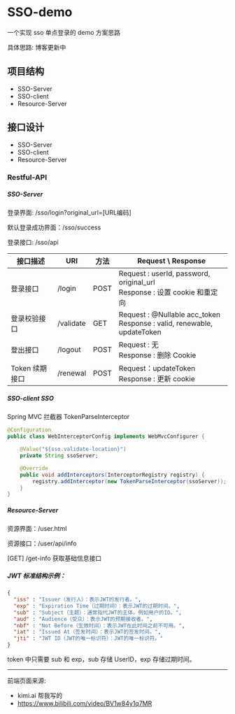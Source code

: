 # SSO-demo
一个实现 sso 单点登录的 demo 方案思路

具体思路: 博客更新中

## 项目结构

- SSO-Server
- SSO-client
- Resource-Server

## 接口设计

- SSO-Server
- SSO-client
- Resource-Server

### Restful-API

##### SSO-Server

登录界面: /sso/login?original_url=[URL编码]

默认登录成功界面：/sso/success

登录接口: /sso/api

| 接口描述       | URI       | 方法 | Request \ Response                                           |
| -------------- | --------- | ---- | ------------------------------------------------------------ |
| 登录接口       | /login    | POST | Request : userId, password, original_url<br />Response : 设置 cookie 和重定向 |
| 登录校验接口   | /validate | GET  | Request : @Nullable acc_token<br />Response :  valid, renewable, updateToken |
| 登出接口       | /logout   | POST | Request : 无<br />Response :  删除 Cookie                    |
| Token 续期接口 | /renewal  | POST | Request：updateToken<br />Response : 更新 cookie             |

##### SSO-client SSO

Spring MVC 拦截器 TokenParseInterceptor

```java
@Configuration
public class WebInterceptorConfig implements WebMvcConfigurer {

    @Value("${sso.validate-location}")
    private String ssoServer;

    @Override
    public void addInterceptors(InterceptorRegistry registry) {
        registry.addInterceptor(new TokenParseInterceptor(ssoServer));
    }
}
```

##### Resource-Server

资源界面：/user.html

资源接口：/user/api/info

[GET] /get-info 获取基础信息接口

##### JWT  标准结构示例：

```json
{
  "iss" : "Issuer（发行人）：表示JWT的发行者。",
  "exp" : "Expiration Time（过期时间）：表示JWT的过期时间。",
  "sub" : "Subject（主题）：通常指代JWT的主体，例如用户的ID。",
  "aud" : "Audience（受众）：表示JWT的预期接收者。",
  "nbf" : "Not Before（生效时间）：表示JWT在此时间之前不可用。",
  "iat" : "Issued At（签发时间）：表示JWT的签发时间。",
  "jti" : "JWT ID（JWT的唯一标识符）：JWT的唯一标识符。"
}
```

token 中只需要 sub 和 exp，sub 存储 UserID，exp 存储过期时间。

--- 

前端页面来源:
- kimi.ai 帮我写的
- https://www.bilibili.com/video/BV1w84y1q7MR